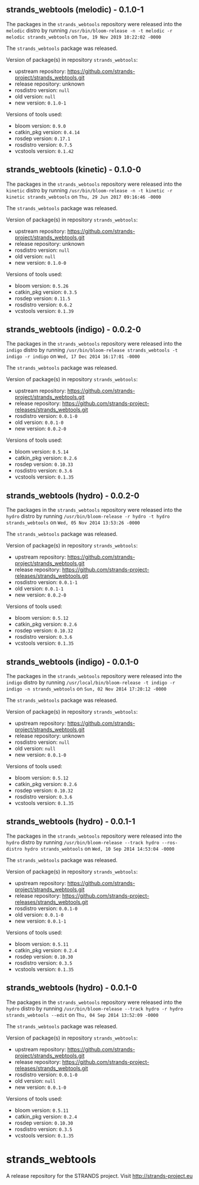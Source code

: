 ## strands_webtools (melodic) - 0.1.0-1

The packages in the `strands_webtools` repository were released into the `melodic` distro by running `/usr/bin/bloom-release -n -t melodic -r melodic strands_webtools` on `Tue, 19 Nov 2019 10:22:02 -0000`

The `strands_webtools` package was released.

Version of package(s) in repository `strands_webtools`:

- upstream repository: https://github.com/strands-project/strands_webtools.git
- release repository: unknown
- rosdistro version: `null`
- old version: `null`
- new version: `0.1.0-1`

Versions of tools used:

- bloom version: `0.9.0`
- catkin_pkg version: `0.4.14`
- rosdep version: `0.17.1`
- rosdistro version: `0.7.5`
- vcstools version: `0.1.42`


## strands_webtools (kinetic) - 0.1.0-0

The packages in the `strands_webtools` repository were released into the `kinetic` distro by running `/usr/bin/bloom-release -n -t kinetic -r kinetic strands_webtools` on `Thu, 29 Jun 2017 09:16:46 -0000`

The `strands_webtools` package was released.

Version of package(s) in repository `strands_webtools`:

- upstream repository: https://github.com/strands-project/strands_webtools.git
- release repository: unknown
- rosdistro version: `null`
- old version: `null`
- new version: `0.1.0-0`

Versions of tools used:

- bloom version: `0.5.26`
- catkin_pkg version: `0.3.5`
- rosdep version: `0.11.5`
- rosdistro version: `0.6.2`
- vcstools version: `0.1.39`


## strands_webtools (indigo) - 0.0.2-0

The packages in the `strands_webtools` repository were released into the `indigo` distro by running `/usr/bin/bloom-release strands_webtools -t indigo -r indigo` on `Wed, 17 Dec 2014 16:17:01 -0000`

The `strands_webtools` package was released.

Version of package(s) in repository `strands_webtools`:
- upstream repository: https://github.com/strands-project/strands_webtools.git
- release repository: https://github.com/strands-project-releases/strands_webtools.git
- rosdistro version: `0.0.1-0`
- old version: `0.0.1-0`
- new version: `0.0.2-0`

Versions of tools used:
- bloom version: `0.5.14`
- catkin_pkg version: `0.2.6`
- rosdep version: `0.10.33`
- rosdistro version: `0.3.6`
- vcstools version: `0.1.35`


## strands_webtools (hydro) - 0.0.2-0

The packages in the `strands_webtools` repository were released into the `hydro` distro by running `/usr/bin/bloom-release -r hydro -t hydro strands_webtools` on `Wed, 05 Nov 2014 13:53:26 -0000`

The `strands_webtools` package was released.

Version of package(s) in repository `strands_webtools`:
- upstream repository: https://github.com/strands-project/strands_webtools.git
- release repository: https://github.com/strands-project-releases/strands_webtools.git
- rosdistro version: `0.0.1-1`
- old version: `0.0.1-1`
- new version: `0.0.2-0`

Versions of tools used:
- bloom version: `0.5.12`
- catkin_pkg version: `0.2.6`
- rosdep version: `0.10.32`
- rosdistro version: `0.3.6`
- vcstools version: `0.1.35`


## strands_webtools (indigo) - 0.0.1-0

The packages in the `strands_webtools` repository were released into the `indigo` distro by running `/usr/local/bin/bloom-release -t indigo -r indigo -n strands_webtools` on `Sun, 02 Nov 2014 17:20:12 -0000`

The `strands_webtools` package was released.

Version of package(s) in repository `strands_webtools`:
- upstream repository: https://github.com/strands-project/strands_webtools.git
- release repository: unknown
- rosdistro version: `null`
- old version: `null`
- new version: `0.0.1-0`

Versions of tools used:
- bloom version: `0.5.12`
- catkin_pkg version: `0.2.6`
- rosdep version: `0.10.32`
- rosdistro version: `0.3.6`
- vcstools version: `0.1.35`


## strands_webtools (hydro) - 0.0.1-1

The packages in the `strands_webtools` repository were released into the `hydro` distro by running `/usr/bin/bloom-release --track hydro --ros-distro hydro strands_webtools` on `Wed, 10 Sep 2014 14:53:04 -0000`

The `strands_webtools` package was released.

Version of package(s) in repository `strands_webtools`:
- upstream repository: https://github.com/strands-project/strands_webtools.git
- release repository: https://github.com/strands-project-releases/strands_webtools.git
- rosdistro version: `0.0.1-0`
- old version: `0.0.1-0`
- new version: `0.0.1-1`

Versions of tools used:
- bloom version: `0.5.11`
- catkin_pkg version: `0.2.4`
- rosdep version: `0.10.30`
- rosdistro version: `0.3.5`
- vcstools version: `0.1.35`


## strands_webtools (hydro) - 0.0.1-0

The packages in the `strands_webtools` repository were released into the `hydro` distro by running `/usr/bin/bloom-release --track hydro -r hydro strands_webtools --edit` on `Thu, 04 Sep 2014 13:52:09 -0000`

The `strands_webtools` package was released.

Version of package(s) in repository `strands_webtools`:
- upstream repository: https://github.com/strands-project/strands_webtools.git
- release repository: https://github.com/strands-project-releases/strands_webtools.git
- rosdistro version: `0.0.1-0`
- old version: `null`
- new version: `0.0.1-0`

Versions of tools used:
- bloom version: `0.5.11`
- catkin_pkg version: `0.2.4`
- rosdep version: `0.10.30`
- rosdistro version: `0.3.5`
- vcstools version: `0.1.35`


strands_webtools
================

A release repository for the STRANDS project. Visit http://strands-project.eu
